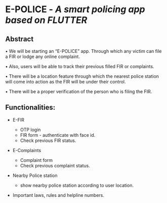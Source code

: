 # E-POLICE - *A smart policing app based on FLUTTER*



## Abstract

•	We will be starting an “E-POLICE” app. Through which any victim can file a FIR or lodge any online complaint.

•	Also, users will be able to track their previous filled FIR or complaints.

•	There will be a location feature through which the nearest police station will come into action as the FIR will be under their control.

•	There will be a proper verification of the person who is filing the FIR.




## Functionalities:
* E-FIR
    - OTP login 
    - FIR form - authenticate with face id.
	- Check previous FIR status.

* E-Complaints
    - Complaint form
    - Check previous complaint status.

* Nearby Police station
    - show nearby police station according to user location.

* Important laws, rules and helpline numbers.


